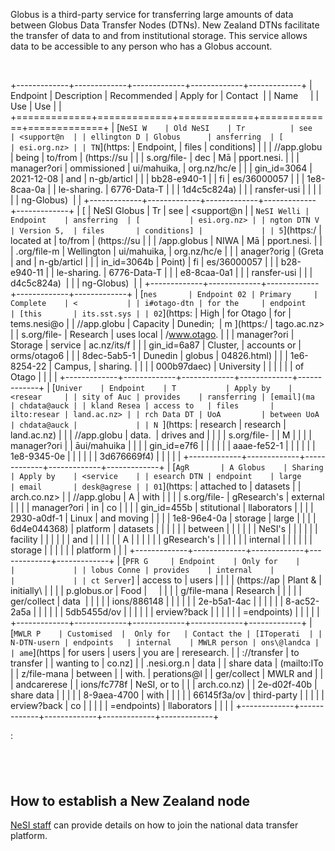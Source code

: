 Globus is a third-party service for transferring large amounts of data
between Globus Data Transfer Nodes (DTNs). New Zealand DTNs facilitate
the transfer of data to and from institutional storage. This service
allows data to be accessible to any person who has a Globus account.

 

+-------------+-------------+-------------+-------------+-------------+
| Endpoint    | Description | Recommended | Apply for   | Contact     |
| Name        |             | Use         | Use         |             |
+=============+=============+=============+=============+=============+
| [`NeSI W    | Old NeSI    | Tr          | see         | <support@n  |
| ellington D | Globus      | ansferring  | [           | esi.org.nz> |
| TN`](https: | Endpoint,   | files       | conditions] |             |
| //app.globu | being       | to/from     | (https://su |             |
| s.org/file- | dec         | Mā          | pport.nesi. |             |
| manager?ori | ommissioned | ui/mahuika, | org.nz/hc/e |             |
| gin_id=3064 | 2021-12-08  | and         | n-gb/articl |             |
| bb28-e940-1 |             | fi          | es/36000057 |             |
| 1e8-8caa-0a |             | le-sharing. | 6776-Data-T |             |
| 1d4c5c824a) |             |             | ransfer-usi |             |
|             |             |             | ng-Globus)  |             |
+-------------+-------------+-------------+-------------+-------------+
| [           | NeSI Globus | Tr          | see         | <support@n  |
| `NeSI Welli | Endpoint    | ansferring  | [           | esi.org.nz> |
| ngton DTN V | Version 5,  | files       | conditions] |             |
| 5`](https:/ | located at  | to/from     | (https://su |             |
| /app.globus | NIWA        | Mā          | pport.nesi. |             |
| .org/file-m | Wellington  | ui/mahuika, | org.nz/hc/e |             |
| anager?orig | (Greta      | and         | n-gb/articl |             |
| in_id=3064b | Point)      | fi          | es/36000057 |             |
| b28-e940-11 |             | le-sharing. | 6776-Data-T |             |
| e8-8caa-0a1 |             |             | ransfer-usi |             |
| d4c5c824a)  |             |             | ng-Globus)  |             |
+-------------+-------------+-------------+-------------+-------------+
| [`nes       | Endpoint 02 | Primary     | Complete    | <           |
| i#otago-dtn | for the     | endpoint    | [this       | its.sst.sys |
| 02`](https: | High        | for Otago   | for         | tems.nesi@o |
| //app.globu | Capacity    | Dunedin;    | m ](https:/ | tago.ac.nz> |
| s.org/file- | Research    | uses local  | /www.otago. |             |
| manager?ori | Storage     | service     | ac.nz/its/f |             |
| gin_id=6a87 | Cluster,    | accounts or | orms/otago6 |             |
| 8dec-5ab5-1 | Dunedin     | globus      | 04826.html) |             |
| 1e6-8254-22 | Campus,     | sharing.    |             |             |
| 000b97daec) | University  |             |             |             |
|             | of Otago    |             |             |             |
+-------------+-------------+-------------+-------------+-------------+
| [`Univer    | Endpoint    | T           | Apply by    | <resear     |
| sity of Auc | provides    | ransferring | [email](ma  | chdata@auck |
| kland Resea | access to   | files       | ilto:resear | land.ac.nz> |
| rch Data DT | UoA         | between UoA | chdata@auck |             |
| N `](https: | research    | research    | land.ac.nz) |             |
| //app.globu | data.       | drives and  |             |             |
| s.org/file- |             | M           |             |             |
| manager?ori |             | āui/mahuika |             |             |
| gin_id=e7f6 |             |             |             |             |
| aaae-fe52-1 |             |             |             |             |
| 1e8-9345-0e |             |             |             |             |
| 3d676669f4) |             |             |             |             |
+-------------+-------------+-------------+-------------+-------------+
| [`AgR       | A Globus    | Sharing     | Apply by    | <service    |
| esearch DTN | endpoint    | large       | email       | desk@agrese |
| 01`](https: | attached to | datasets    |             | arch.co.nz> |
| //app.globu | A           | with        |             |             |
| s.org/file- | gResearch's | external    |             |             |
| manager?ori | in          | co          |             |             |
| gin_id=455b | stitutional | llaborators |             |             |
| 2930-a0df-1 | Linux       | and moving  |             |             |
| 1e8-96e4-0a | storage     | large       |             |             |
| 6d4e044368) | platform    | datasets    |             |             |
|             |             | between     |             |             |
|             |             | NeSI's      |             |             |
|             |             | facility    |             |             |
|             |             | and         |             |             |
|             |             | A           |             |             |
|             |             | gResearch's |             |             |
|             |             | internal    |             |             |
|             |             | storage     |             |             |
|             |             | platform    |             |             |
+-------------+-------------+-------------+-------------+-------------+
| [`PFR G     | Endpoint    | Only for    |             |             |
| lobus Conne | provides    | internal    |             |             |
| ct Server`] | access to   | users       |             |             |
| (https://ap | Plant &     | initially\  |             |             |
| p.globus.or | Food        |             |             |             |
| g/file-mana | Research    |             |             |             |
| ger/collect | data        |             |             |             |
| ions/886148 |             |             |             |             |
| 2e-b5a1-4ac |             |             |             |             |
| 8-ac52-2a5a |             |             |             |             |
| 5db5455d/ov |             |             |             |             |
| erview?back |             |             |             |             |
| =endpoints) |             |             |             |             |
+-------------+-------------+-------------+-------------+-------------+
| [`MWLR P    | Customised  |  Only for   | Contact the | [IToperati  |
| N-DTN-usern | endpoints   | internal    | MWLR person | ons\@landca |
| ame`](https | for users   | users       | you are     | reresearch. |
| ://transfer | to transfer |             | wanting to  | co.nz]      |
| .nesi.org.n | data        |             | share data  | (mailto:ITo |
| z/file-mana | between     |             | with.       | perations@l |
| ger/collect | MWLR and    |             |             | andcarerese |
| ions/fc778f | NeSI, or to |             |             | arch.co.nz) |
| 2e-d02f-40b | share data  |             |             |             |
| 8-9aea-4700 | with        |             |             |             |
| 66145f3a/ov | third-party |             |             |             |
| erview?back | co          |             |             |             |
| =endpoints) | llaborators |             |             |             |
+-------------+-------------+-------------+-------------+-------------+

:  

 
-

How to establish a New Zealand node
-----------------------------------

[NeSI staff](mailto:support@nesi.org.nz) can provide details on how to
join the national data transfer platform. 
